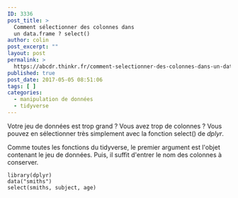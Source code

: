 ```yaml
---
ID: 3336
post_title: >
  Comment sélectionner des colonnes dans
  un data.frame ? select()
author: colin
post_excerpt: ""
layout: post
permalink: >
  https://abcdr.thinkr.fr/comment-selectionner-des-colonnes-dans-un-data-frame-select/
published: true
post_date: 2017-05-05 08:51:06
tags: [ ]
categories:
  - manipulation de données
  - tidyverse
---
```

Votre jeu de données est trop grand ? Vous avez trop de colonnes ? Vous pouvez en sélectionner très simplement avec la fonction select() de <em>dplyr</em>.
<p>Comme toutes les fonctions du tidyverse, le premier argument est l'objet contenant le jeu de données. Puis, il suffit d'entrer le nom des colonnes à conserver.
<pre><code>library(dplyr)
data("smiths")
select(smiths, subject, age)</code></pre>